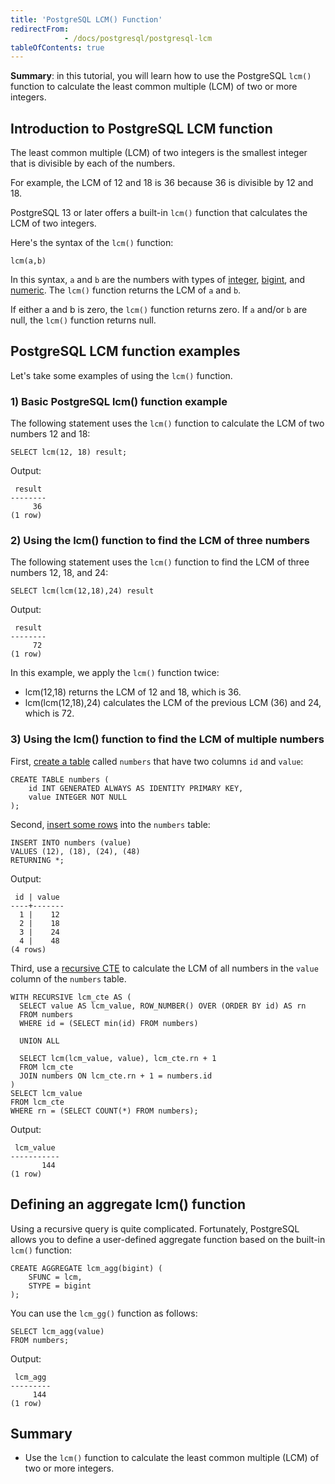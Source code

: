 ```yaml
---
title: 'PostgreSQL LCM() Function'
redirectFrom: 
            - /docs/postgresql/postgresql-lcm
tableOfContents: true
---
```


**Summary**: in this tutorial, you will learn how to use the PostgreSQL `lcm()` function to calculate the least common multiple (LCM) of two or more integers.

## Introduction to PostgreSQL LCM function

The least common multiple (LCM) of two integers is the smallest integer that is divisible by each of the numbers.

For example, the LCM of 12 and 18 is 36 because 36 is divisible by 12 and 18.

PostgreSQL 13 or later offers a built-in `lcm()` function that calculates the LCM of two integers.

Here's the syntax of the `lcm()` function:

```
lcm(a,b)
```

In this syntax, `a` and `b` are the numbers with types of [integer](/docs/postgresql/postgresql-integer), [bigint](/docs/postgresql/postgresql-tutorial/postgresql-integer), and [numeric](/docs/postgresql/postgresql-tutorial/postgresql-numeric). The `lcm()` function returns the LCM of `a` and `b`.

If either a and b is zero, the `lcm()` function returns zero. If `a` and/or `b` are null, the `lcm()` function returns null.

## PostgreSQL LCM function examples

Let's take some examples of using the `lcm()` function.

### 1) Basic PostgreSQL lcm() function example

The following statement uses the `lcm()` function to calculate the LCM of two numbers 12 and 18:

```
SELECT lcm(12, 18) result;
```

Output:

```
 result
--------
     36
(1 row)
```

### 2) Using the lcm() function to find the LCM of three numbers

The following statement uses the `lcm()` function to find the LCM of three numbers 12, 18, and 24:

```
SELECT lcm(lcm(12,18),24) result
```

Output:

```
 result
--------
     72
(1 row)
```

In this example, we apply the `lcm()` function twice:

- lcm(12,18) returns the LCM of 12 and 18, which is 36.
- lcm(lcm(12,18),24) calculates the LCM of the previous LCM (36) and 24, which is 72.

### 3) Using the lcm() function to find the LCM of multiple numbers

First, [create a table](/docs/postgresql/postgresql-create-table) called `numbers` that have two columns `id` and `value`:

```
CREATE TABLE numbers (
    id INT GENERATED ALWAYS AS IDENTITY PRIMARY KEY,
    value INTEGER NOT NULL
);
```

Second, [insert some rows](/docs/postgresql/postgresql-insert-multiple-rows) into the `numbers` table:

```
INSERT INTO numbers (value)
VALUES (12), (18), (24), (48)
RETURNING *;
```

Output:

```
 id | value
----+-------
  1 |    12
  2 |    18
  3 |    24
  4 |    48
(4 rows)
```

Third, use a [recursive CTE](/docs/postgresql/postgresql-recursive-query) to calculate the LCM of all numbers in the `value` column of the `numbers` table.

```
WITH RECURSIVE lcm_cte AS (
  SELECT value AS lcm_value, ROW_NUMBER() OVER (ORDER BY id) AS rn
  FROM numbers
  WHERE id = (SELECT min(id) FROM numbers)

  UNION ALL

  SELECT lcm(lcm_value, value), lcm_cte.rn + 1
  FROM lcm_cte
  JOIN numbers ON lcm_cte.rn + 1 = numbers.id
)
SELECT lcm_value
FROM lcm_cte
WHERE rn = (SELECT COUNT(*) FROM numbers);
```

Output:

```
 lcm_value
-----------
       144
(1 row)
```

## Defining an aggregate lcm() function

Using a recursive query is quite complicated. Fortunately, PostgreSQL allows you to define a user-defined aggregate function based on the built-in `lcm()` function:

```
CREATE AGGREGATE lcm_agg(bigint) (
    SFUNC = lcm,
    STYPE = bigint
);
```

You can use the `lcm_gg()` function as follows:

```
SELECT lcm_agg(value)
FROM numbers;
```

Output:

```
 lcm_agg
---------
     144
(1 row)
```

## Summary

- Use the `lcm()` function to calculate the least common multiple (LCM) of two or more integers.
